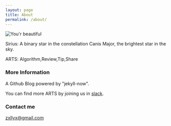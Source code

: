 ```yaml
---
layout: page
title: About
permalink: /about/
---
```

![You'r beautiful](https://avatars0.githubusercontent.com/u/25121270?s=400&u=66f6d7bb25887a012f64f79aa60dfc27bdc91bec&v=4)

Sirius:
A binary star in the constellation Canis Major,
the brightest star in the sky.

ARTS: Algorithm,Review,Tip,Share

### More Information

A Github Blog powered by "jekyll-now".


You can find more ARTS by joining us in [slack](https://join.slack.com/t/mntfun/shared_invite/enQtNDk1MzM3NTQ0OTE4LTIzODYwNWZkMmI4NDljMDdhNWNjOTRmNmFiNjdjNzFkOTI5OTk5YjRiODQyMGMxMzZjZmVjNmIzZDI0YWI5Y2E).

### Contact me

[zxllyx@gmail.com](mailto:zxllyx@gmail.com)
